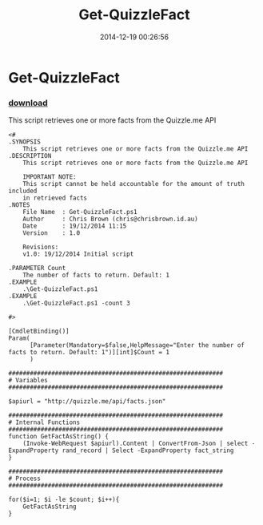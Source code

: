 ﻿---
pid:            5651
poster:         Chris Brown
title:          Get-QuizzleFact
date:           2014-12-19 00:26:56
format:         posh
parent:         0
parent:         0

---

# Get-QuizzleFact

### [download](5651.ps1)

This script retrieves one or more facts from the Quizzle.me API

```posh
<#
.SYNOPSIS
    This script retrieves one or more facts from the Quizzle.me API
.DESCRIPTION
    This script retrieves one or more facts from the Quizzle.me API

    IMPORTANT NOTE:
    This script cannot be held accountable for the amount of truth included
    in retrieved facts
.NOTES
    File Name  : Get-QuizzleFact.ps1
    Author     : Chris Brown (chris@chrisbrown.id.au)
    Date       : 19/12/2014 11:15
    Version    : 1.0
	
	Revisions:
	v1.0: 19/12/2014 Initial script
		
.PARAMETER Count
    The number of facts to return. Default: 1
.EXAMPLE
    .\Get-QuizzleFact.ps1
.EXAMPLE
    .\Get-QuizzleFact.ps1 -count 3

#>

[CmdletBinding()]
Param(
      [Parameter(Mandatory=$false,HelpMessage="Enter the number of facts to return. Default: 1")][int]$Count = 1
      )

############################################################
# Variables
############################################################

$apiurl = "http://quizzle.me/api/facts.json"

############################################################
# Internal Functions
############################################################
function GetFactAsString() {
    (Invoke-WebRequest $apiurl).Content | ConvertFrom-Json | select -ExpandProperty rand_record | Select -ExpandProperty fact_string
}

############################################################
# Process
############################################################

for($i=1; $i -le $count; $i++){
    GetFactAsString
}

```
